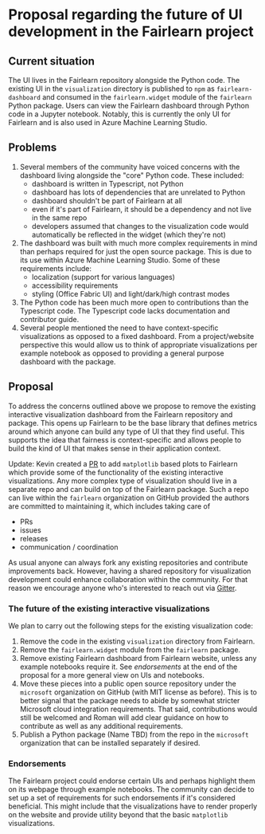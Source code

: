 # Proposal regarding the future of UI development in the Fairlearn project

## Current situation

The UI lives in the Fairlearn repository alongside the Python code.
The existing UI in the `visualization` directory is published to `npm` as
`fairlearn-dashboard` and consumed in the `fairlearn.widget` module of the
`fairlearn` Python package.
Users can view the Fairlearn dashboard through Python code in a Jupyter
notebook.
Notably, this is currently the only UI for Fairlearn and is also used in
Azure Machine Learning Studio.

## Problems

1. Several members of the community have voiced concerns with the dashboard
   living alongside the "core" Python code. These included:
   - dashboard is written in Typescript, not Python
   - dashboard has lots of dependencies that are unrelated to Python
   - dashboard shouldn't be part of Fairlearn at all
   - even if it's part of Fairlearn, it should be a dependency and not live in
     the same repo
   - developers assumed that changes to the visualization code would
     automatically be reflected in the widget (which they're not)
2. The dashboard was built with much more complex requirements in mind than
   perhaps required for just the open source package. This is due to its use
   within Azure Machine Learning Studio. Some of these requirements include:
   - localization (support for various languages)
   - accessibility requirements
   - styling (Office Fabric UI) and light/dark/high contrast modes
3. The Python code has been much more open to contributions than the
   Typescript code. The Typescript code lacks documentation and contributor
   guide.
4. Several people mentioned the need to have context-specific visualizations
   as opposed to a fixed dashboard. From a project/website perspective this
   would allow us to think of appropriate visualizations per example notebook
   as opposed to providing a general purpose dashboard with the package.

## Proposal

To address the concerns outlined above we propose to remove the existing
interactive visualization dashboard from the Fairlearn repository and package.
This opens up Fairlearn to be the base library that defines metrics around
which anyone can build any type of UI that they find useful.
This supports the idea that fairness is context-specific and allows people
to build the kind of UI that makes sense in their application context.

Update: Kevin created a [PR](https://github.com/fairlearn/fairlearn/pull/561)
to add `matplotlib` based plots to Fairlearn which provide some of the
functionality of the existing interactive visualizations.
Any more complex type of visualization should live in a separate repo and
can build on top of the Fairlearn package.
Such a repo can live within the `fairlearn` organization on GitHub provided
the authors are committed to maintaining it, which includes taking care of

- PRs
- issues
- releases
- communication / coordination

As usual anyone can always fork any existing repositories and contribute
improvements back.
However, having a shared repository for visualization development could
enhance collaboration within the community.
For that reason we encourage anyone who's interested to reach out via
[Gitter](https://gitter.im/fairlearn/community).

### The future of the existing interactive visualizations

We plan to carry out the following steps for the existing visualization code:

1. Remove the code in the existing `visualization` directory from Fairlearn.
2. Remove the `fairlearn.widget` module from the `fairlearn` package.
3. Remove existing Fairlearn dashboard from Fairlearn website, unless any
   example notebooks require it. See *endorsements* at the end of the
   proposal for a more general view on UIs and notebooks.
4. Move these pieces into a public open source repository under the
   `microsoft` organization on GitHub (with MIT license as before).
   This is to better signal that the package needs to abide by somewhat
   stricter Microsoft cloud integration requirements.
   That said, contributions would still be welcomed and Roman will add
   clear guidance on how to contribute as well as any additional requirements.
5. Publish a Python package (Name TBD) from the repo in the `microsoft`
   organization that can be installed separately if desired.

### Endorsements

The Fairlearn project could endorse certain UIs and perhaps highlight them on
its webpage through example notebooks.
The community can decide to set up a set of requirements for such endorsements
if it's considered beneficial.
This might include that the visualizations have to render properly on the
website and provide utility beyond that the basic `matplotlib` visualizations.
